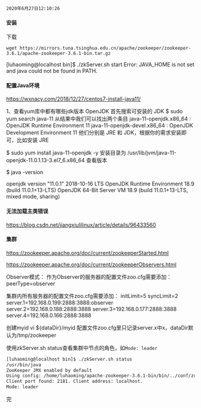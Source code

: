 `2020年6月27日12:10:26`

#### 安装

下载
```
wget https://mirrors.tuna.tsinghua.edu.cn/apache/zookeeper/zookeeper-3.6.1/apache-zookeeper-3.6.1-bin.tar.gz
```

[luhaoming@localhost bin]$ ./zkServer.sh start
Error: JAVA_HOME is not set and java could not be found in PATH.


#### 配置Java环境

https://wxnacy.com/2018/12/27/centos7-install-java11/

1、查看yum库中都有哪些jdk版本
OpenJDK
首先搜索可安装的 JDK
$ sudo yum search java-11
从结果中我们可以找出两个条目
java-11-openjdk.x86_64 : OpenJDK Runtime Environment 11
java-11-openjdk-devel.x86_64 : OpenJDK Development Environment 11
他们分别是 JRE 和 JDK，根据你的需求安装即可，比如安装 JRE

$ sudo yum install java-11-openjdk -y
安装目录为
/usr/lib/jvm/java-11-openjdk-11.0.1.13-3.el7_6.x86_64
查看版本

$ java -version

openjdk version "11.0.1" 2018-10-16 LTS
OpenJDK Runtime Environment 18.9 (build 11.0.1+13-LTS)
OpenJDK 64-Bit Server VM 18.9 (build 11.0.1+13-LTS, mixed mode, sharing)

#### 无法加载主类错误

https://blog.csdn.net/jiangxiulilinux/article/details/96433560

#### 集群 

https://zookeeper.apache.org/doc/current/zookeeperStarted.html

https://zookeeper.apache.org/doc/current/zookeeperObservers.html

Observer模式：
作为Observer的服务器的配置文件zoo.cfg需要添加：
peerType=observer

集群内所有服务器的配置文件zoo.cfg需要添加：
initLimit=5
syncLimit=2
server.1=192.168.0.199:2888:3888:observer
server.2=192.168.0.188:2888:3888
server.3=192.168.0.177:2888:3888
server.4=192.168.0.166:2888:3888

创建myid
vi ${dataDir}/myid
配置文件zoo.cfg里只记录server.x中x，dataDir默认为/tmp/zookeeper

使用zkServer.sh status查看集群中节点的角色，如`Mode: leader`
```bash
[luhaoming@localhost bin]$ ./zkServer.sh status
/usr/bin/java
ZooKeeper JMX enabled by default
Using config: /home/luhaoming/apache-zookeeper-3.6.1-bin/bin/../conf/zoo.cfg
Client port found: 2181. Client address: localhost.
Mode: leader
```

完






